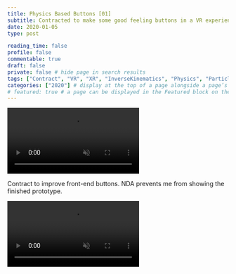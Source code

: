 ```yaml
---
title: Physics Based Buttons [01]
subtitle: Contracted to make some good feeling buttons in a VR experience
date: 2020-01-05
type: post

reading_time: false
profile: false
commentable: true
draft: false
private: false # hide page in search results
tags: ["Contract", "VR", "XR", "InverseKinematics", "Physics", "Particles", "Unity"]
categories: ["2020"] # display at the top of a page alongside a page’s metadata
# featured: true # a page can be displayed in the Featured block on the homepage. This is useful for sticky, announcement blog posts or selected publications etc.
---
```

<div class="video_thing">
    <video muted autoplay="" name="media" loop=""><source src="https://raw.githack.com/Denchyaknow/GitSite_Dencho/Develop/assets/media/projects/PhysicsBasedButtons01/XRLog_2020_067.webm" type="video/mp4"></video>
</div>

<!--more-->

<p>Contract to improve front-end buttons. NDA prevents me from showing the finished prototype.</p>

<div class="video_thing">
    <video muted autoplay="" name="media1" loop=""><source src="https://raw.githack.com/Denchyaknow/GitSite_Dencho/Develop/assets/media/projects/PhysicsBasedButtons01/XRLog_2020_070.webm" type="video/mp4"></video>
</div>


